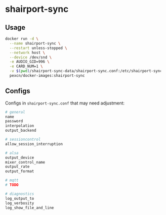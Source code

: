 # shairport-sync

## Usage

```sh
docker run -d \
  --name shairport-sync \
  --restart unless-stopped \
  --network host \
  --device /dev/snd \
  -e AUDIO_GID=996 \
  -e CARD_NUM=1 \
  -v $(pwd)/shairport-sync-data/shairport-sync.conf:/etc/shairport-sync.conf \
  pexcn/docker-images:shairport-sync
```

## Configs

Configs in `shairport-sync.conf` that may need adjustment:
```sh
# general
name
password
interpolation
output_backend

# sessioncontrol
allow_session_interruption

# alsa
output_device
mixer_control_name
output_rate
output_format

# mqtt
# TODO

# diagnostics
log_output_to
log_verbosity
log_show_file_and_line
```
